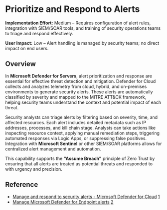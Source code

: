 # Prioritize and Respond to Alerts

**Implementation Effort:** Medium – Requires configuration of alert rules, integration with SIEM/SOAR tools, and training of security operations teams to triage and respond effectively.

**User Impact:** Low – Alert handling is managed by security teams; no direct impact on end users.

## Overview

In **Microsoft Defender for Servers**, alert prioritization and response are essential for effective threat detection and mitigation. Defender for Cloud collects and analyzes telemetry from cloud, hybrid, and on-premises environments to generate security alerts. These alerts are automatically classified by severity and mapped to the MITRE ATT&CK framework, helping security teams understand the context and potential impact of each threat.

Security analysts can triage alerts by filtering based on severity, time, and affected resources. Each alert includes detailed metadata such as IP addresses, processes, and kill chain stage. Analysts can take actions like inspecting resource context, applying manual remediation steps, triggering automated responses via Logic Apps, or suppressing false positives. Integration with **Microsoft Sentinel** or other SIEM/SOAR platforms allows for centralized alert management and automation.

This capability supports the **"Assume Breach"** principle of Zero Trust by ensuring that all alerts are treated as potential threats and responded to with urgency and precision.

## Reference

- [Manage and respond to security alerts - Microsoft Defender for Cloud](https://learn.microsoft.com/en-us/azure/defender-for-cloud/managing-and-responding-alerts) [1](https://learn.microsoft.com/en-us/azure/defender-for-cloud/managing-and-responding-alerts)
- [Manage Microsoft Defender for Endpoint alerts](https://learn.microsoft.com/en-us/defender-endpoint/manage-alerts) [2](https://learn.microsoft.com/en-us/defender-endpoint/manage-alerts)
